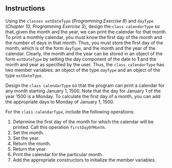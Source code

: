 <!-- practice -->

## Instructions

Using the `classes extDateType` (_Programming Exercise 8_) and `dayType` (_Chapter 10, Programming Exercise 5_), design the `class calendarType` so that, given the month and the year, we can print the calendar for that month. To print a monthly calendar, you must know the first day of the month and the number of days in that month. Thus, you must store the first day of the month, which is of the form `dayType`, and the month and the year of the calendar. Clearly, the month and the year can be stored in an object of the form `extDateType` by setting the day component of the date to **1** and the month and year as specified by the user. Thus, the `class calendarType` has two member variables: an object of the type `dayType` and an object of the type `extDateType`.

Design the `class calendarType` so that the program can print a calendar for any month starting January 1, 1500. Note that the day for January 1 of the year 1500 is a Monday. To calculate the first day of a month, you can add the appropriate days to Monday of January 1, 1500.

For the `class calendarType`, include the following operations:

1. Determine the first day of the month for which the calendar will be printed. Call this operation `firstDayOfMonth`.
2. Set the month.
3. Set the year.
4. Return the month.
5. Return the year.
6. Print the calendar for the particular month.
7. Add the appropriate constructors to initialize the member variables.
